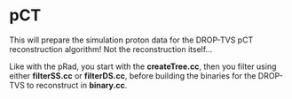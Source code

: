 # pCT

This will prepare the simulation proton data for the DROP-TVS pCT reconstruction algorithm! Not the reconstruction itself... 

Like with the pRad, you start with the **createTree.cc**, then you filter using either **filterSS.cc** or **filterDS.cc**, before building the binaries for the DROP-TVS to reconstruct in **binary.cc**.
